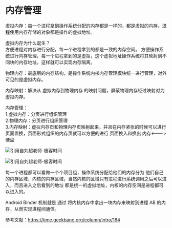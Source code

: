 # 内存管理

虚拟内存：每一个进程拿到操作系统分配的内存都是一样的，都是虚拟的内存。进程使用内存存储的对象都是操作的虚拟地址。

虚拟内存为什么诞生？  
方便进程对内存进行分配，每一个进程拿到的都是一致的内存空间。
方便操作系统进行内存管理，每一个进程拿到的是虚拟，这个虚拟地址操作系统将其映射到不同块的内存地址，这样就可以实现内存隔离。

物理内存：最底层的内存结构，是操作系统内核内存管理模块统一进行管理，对外可见的是虚拟内存。

内存映射：解决从 虚拟内存到物理内存 的映射问题，屏蔽物理内存经过映射对为虚拟内存。

内存管理：  
1.虚拟内存：分页进行组织管理  
2.物理内存：分页进行组织管理  
3.内存映射：虚拟内存页和物理内存页映射起来，并且在内存紧张的时候可以进行页面置换，页面形式组织的内存页就可以方便的进行 页面换入和换出 内存<--->硬盘

![引用自刘超老师-极客时间](https://imgkr.cn-bj.ufileos.com/14a849e1-e0bf-4346-83f3-08ced0872a38.png)

![引用自刘超老师-极客时间](https://imgkr.cn-bj.ufileos.com/a57c4066-b5e9-4e07-b0ae-7febb2b37ca6.png)  

每一个进程都可以看做一个个项目组，操作系统分配给他们的内存分为 他们自己的内存区域，内核的内存区域，当然内核的区域只有进程进行系统调用之后可以进入，而且进入之后看到的地址 都是统一的虚拟地址，内核的内存空间是进程都可以进入的。  

Android Binder 机制就是 通过 将内核内存中拿出一块内存来映射到进程 AB 的内存，从而实现进程间通信。


参考文献：https://time.geekbang.org/column/intro/164
